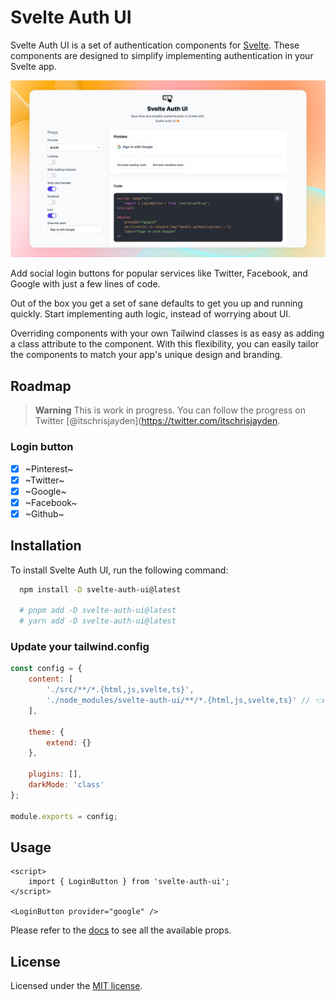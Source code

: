 # Svelte Auth UI

Svelte Auth UI is a set of authentication components for [Svelte](https://svelte.dev/). These components are designed to simplify implementing authentication in your Svelte app.

![hero](static/og.webp)

Add social login buttons for popular services like Twitter, Facebook, and Google with just a few lines of code.

Out of the box you get a set of sane defaults to get you up and running quickly. Start implementing auth logic, instead of worrying about UI.

Overriding components with your own Tailwind classes is as easy as adding a class attribute to the component. With this flexibility, you can easily tailor the components to match your app's unique design and branding.

## Roadmap

> **Warning**
> This is work in progress. You can follow the progress on Twitter [@itschrisjayden](https://twitter.com/itschrisjayden.

### Login button

- [x] ~Pinterest~
- [x] ~Twitter~
- [x] ~Google~
- [x] ~Facebook~
- [x] ~Github~

## Installation

To install Svelte Auth UI, run the following command:

```bash
  npm install -D svelte-auth-ui@latest

  # pnpm add -D svelte-auth-ui@latest
  # yarn add -D svelte-auth-ui@latest
```

### Update your tailwind.config

```js
const config = {
	content: [
		'./src/**/*.{html,js,svelte,ts}',
		'./node_modules/svelte-auth-ui/**/*.{html,js,svelte,ts}' // 👈 Add this line
	],

	theme: {
		extend: {}
	},

	plugins: [],
	darkMode: 'class'
};

module.exports = config;
```

## Usage

```svelte
<script>
	import { LoginButton } from 'svelte-auth-ui';
</script>

<LoginButton provider="google" />
```

Please refer to the [docs](svelte-auth-ui.vercel.app) to see all the available props.

## License

Licensed under the [MIT license](https://github.com/shadcn/ui/blob/main/LICENSE.md).

